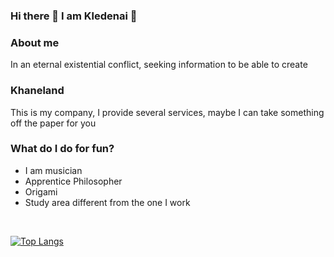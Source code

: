 ### Hi there 👋  I am Kledenai 🌱

<!--
**Kledenai/kledenai** is a ✨ _special_ ✨ repository because its `README.md` (this file) appears on your GitHub profile.

Here are some ideas to get you started:

- 🔭 I’m currently working on ...
- 🌱 I’m currently learning ...
- 👯 I’m looking to collaborate on ...
- 🤔 I’m looking for help with ...
- 💬 Ask me about ...
- 📫 How to reach me: ...
- 😄 Pronouns: ...
- ⚡ Fun fact: ...
-->

### About me

In an eternal existential conflict, seeking information to be able to create

### Khaneland

This is my company, I provide several services, maybe I can take something off the paper for you

### What do I do for fun?

- I am musician
- Apprentice Philosopher
- Origami
- Study area different from the one I work

<br/>

[![Top Langs](https://github-readme-stats.vercel.app/api/top-langs/?username=kledenai&layout=compact&title_color=ffffff&icon_color=bb2acf&text_color=daf7dc&bg_color=151515)](https://github.com/anuraghazra/github-readme-stats)
